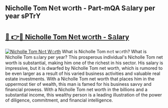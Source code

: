 ## Nicholle Tom N𝚎t w𝚘rth - Part-mQA S𝚊lary per year sPTrY

# <h2><a href="http://gc3davv.nevu.top/?p=Nicholle+Tom">🔗 👉🔴 Nicholle Tom N𝚎t w𝚘rth - S𝚊lary</a></h2>

[![Nicholle Tom N𝚎t W𝚘rth](https://i.imgur.com/Oavwk0R.jpeg)](http://gc3davv.nevu.top/?p=Nicholle+Tom)
What is Nicholle Tom n𝚎t w𝚘rth? What is Nicholle Tom s𝚊lary per year?
This prosperous individual's Nicholle Tom net worth is substantial, making him one of the richest in his sector. His salary is impressive, but it is dwarfed by Nicholle Tom net worth, which is rumored to be even larger as a result of his varied business activities and valuable real estate investments. With a Nicholle Tom net worth that places him in the uppermost tier of wealth, this man is famed for his business savvy and financial prowess. With a Nicholle Tom net worth in the billions and a substantial income, this wealthy person is a leading illustration of the power of diligence, commitment, and financial intelligence.
